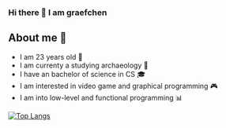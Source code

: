 ### Hi there 👋 I am graefchen

## About me 📝

- I am 23 years old 🎉
- I am currenty a studying archaeology 🦴
- I have an bachelor of science in CS 🎓
- I am interested in video game and graphical programming 🎮
- I am into low-level and functional programming 📊

<!-- Old Verison of the used Top Languages -->
<!-- [![Top Langs](https://github-readme-stats.vercel.app/api/top-langs/?username=graefchen&layout=compact&langs_count=10)](https://github.com/anuraghazra/github-readme-stats) -->
[![Top Langs](https://github-readme-stats.vercel.app/api/top-langs/?username=graefchen&langs_count=10&hide=javascript,html)](https://github.com/anuraghazra/github-readme-stats)

<!--
**graefchen/graefchen** is a ✨ _special_ ✨ repository because its `README.md` (this file) appears on your GitHub profile.

Here are some ideas to get you started:

- 🔭 I’m currently working on ...
- 🌱 I’m currently learning ...
- 👯 I’m looking to collaborate on ...
- 🤔 I’m looking for help with ...
- 💬 Ask me about ...
- 📫 How to reach me: ...
- 😄 Pronouns: ...
- ⚡ Fun fact: ...
-->
